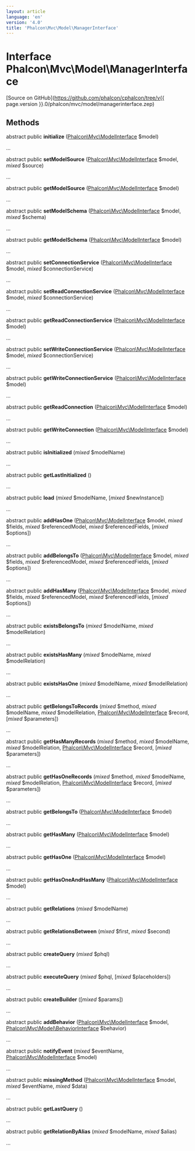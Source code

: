 ```yaml
---
layout: article
language: 'en'
version: '4.0'
title: 'Phalcon\Mvc\Model\ManagerInterface'
---
```

# Interface **Phalcon\Mvc\Model\ManagerInterface**

[Source on GitHub](https://github.com/phalcon/cphalcon/tree/v{{ page.version }}.0/phalcon/mvc/model/managerinterface.zep)

## Methods
abstract public  **initialize** ([Phalcon\Mvc\ModelInterface](Phalcon_Mvc_ModelInterface) $model)

...


abstract public  **setModelSource** ([Phalcon\Mvc\ModelInterface](Phalcon_Mvc_ModelInterface) $model, *mixed* $source)

...


abstract public  **getModelSource** ([Phalcon\Mvc\ModelInterface](Phalcon_Mvc_ModelInterface) $model)

...


abstract public  **setModelSchema** ([Phalcon\Mvc\ModelInterface](Phalcon_Mvc_ModelInterface) $model, *mixed* $schema)

...


abstract public  **getModelSchema** ([Phalcon\Mvc\ModelInterface](Phalcon_Mvc_ModelInterface) $model)

...


abstract public  **setConnectionService** ([Phalcon\Mvc\ModelInterface](Phalcon_Mvc_ModelInterface) $model, *mixed* $connectionService)

...


abstract public  **setReadConnectionService** ([Phalcon\Mvc\ModelInterface](Phalcon_Mvc_ModelInterface) $model, *mixed* $connectionService)

...


abstract public  **getReadConnectionService** ([Phalcon\Mvc\ModelInterface](Phalcon_Mvc_ModelInterface) $model)

...


abstract public  **setWriteConnectionService** ([Phalcon\Mvc\ModelInterface](Phalcon_Mvc_ModelInterface) $model, *mixed* $connectionService)

...


abstract public  **getWriteConnectionService** ([Phalcon\Mvc\ModelInterface](Phalcon_Mvc_ModelInterface) $model)

...


abstract public  **getReadConnection** ([Phalcon\Mvc\ModelInterface](Phalcon_Mvc_ModelInterface) $model)

...


abstract public  **getWriteConnection** ([Phalcon\Mvc\ModelInterface](Phalcon_Mvc_ModelInterface) $model)

...


abstract public  **isInitialized** (*mixed* $modelName)

...


abstract public  **getLastInitialized** ()

...


abstract public  **load** (*mixed* $modelName, [*mixed* $newInstance])

...


abstract public  **addHasOne** ([Phalcon\Mvc\ModelInterface](Phalcon_Mvc_ModelInterface) $model, *mixed* $fields, *mixed* $referencedModel, *mixed* $referencedFields, [*mixed* $options])

...


abstract public  **addBelongsTo** ([Phalcon\Mvc\ModelInterface](Phalcon_Mvc_ModelInterface) $model, *mixed* $fields, *mixed* $referencedModel, *mixed* $referencedFields, [*mixed* $options])

...


abstract public  **addHasMany** ([Phalcon\Mvc\ModelInterface](Phalcon_Mvc_ModelInterface) $model, *mixed* $fields, *mixed* $referencedModel, *mixed* $referencedFields, [*mixed* $options])

...


abstract public  **existsBelongsTo** (*mixed* $modelName, *mixed* $modelRelation)

...


abstract public  **existsHasMany** (*mixed* $modelName, *mixed* $modelRelation)

...


abstract public  **existsHasOne** (*mixed* $modelName, *mixed* $modelRelation)

...


abstract public  **getBelongsToRecords** (*mixed* $method, *mixed* $modelName, *mixed* $modelRelation, [Phalcon\Mvc\ModelInterface](Phalcon_Mvc_ModelInterface) $record, [*mixed* $parameters])

...


abstract public  **getHasManyRecords** (*mixed* $method, *mixed* $modelName, *mixed* $modelRelation, [Phalcon\Mvc\ModelInterface](Phalcon_Mvc_ModelInterface) $record, [*mixed* $parameters])

...


abstract public  **getHasOneRecords** (*mixed* $method, *mixed* $modelName, *mixed* $modelRelation, [Phalcon\Mvc\ModelInterface](Phalcon_Mvc_ModelInterface) $record, [*mixed* $parameters])

...


abstract public  **getBelongsTo** ([Phalcon\Mvc\ModelInterface](Phalcon_Mvc_ModelInterface) $model)

...


abstract public  **getHasMany** ([Phalcon\Mvc\ModelInterface](Phalcon_Mvc_ModelInterface) $model)

...


abstract public  **getHasOne** ([Phalcon\Mvc\ModelInterface](Phalcon_Mvc_ModelInterface) $model)

...


abstract public  **getHasOneAndHasMany** ([Phalcon\Mvc\ModelInterface](Phalcon_Mvc_ModelInterface) $model)

...


abstract public  **getRelations** (*mixed* $modelName)

...


abstract public  **getRelationsBetween** (*mixed* $first, *mixed* $second)

...


abstract public  **createQuery** (*mixed* $phql)

...


abstract public  **executeQuery** (*mixed* $phql, [*mixed* $placeholders])

...


abstract public  **createBuilder** ([*mixed* $params])

...


abstract public  **addBehavior** ([Phalcon\Mvc\ModelInterface](Phalcon_Mvc_ModelInterface) $model, [Phalcon\Mvc\Model\BehaviorInterface](Phalcon_Mvc_Model_BehaviorInterface) $behavior)

...


abstract public  **notifyEvent** (*mixed* $eventName, [Phalcon\Mvc\ModelInterface](Phalcon_Mvc_ModelInterface) $model)

...


abstract public  **missingMethod** ([Phalcon\Mvc\ModelInterface](Phalcon_Mvc_ModelInterface) $model, *mixed* $eventName, *mixed* $data)

...


abstract public  **getLastQuery** ()

...


abstract public  **getRelationByAlias** (*mixed* $modelName, *mixed* $alias)

...


